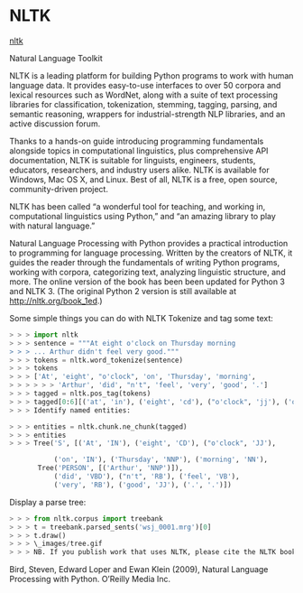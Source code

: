 # NLTK

[nltk](https://www.nltk.org/)

Natural Language Toolkit

NLTK is a leading platform for building Python programs to work with human language data. It provides easy-to-use interfaces to over 50 corpora and lexical resources such as WordNet, along with a suite of text processing libraries for classification, tokenization, stemming, tagging, parsing, and semantic reasoning, wrappers for industrial-strength NLP libraries, and an active discussion forum.

Thanks to a hands-on guide introducing programming fundamentals alongside topics in computational linguistics, plus comprehensive API documentation, NLTK is suitable for linguists, engineers, students, educators, researchers, and industry users alike. NLTK is available for Windows, Mac OS X, and Linux. Best of all, NLTK is a free, open source, community-driven project.

NLTK has been called “a wonderful tool for teaching, and working in, computational linguistics using Python,” and “an amazing library to play with natural language.”

Natural Language Processing with Python provides a practical introduction to programming for language processing. Written by the creators of NLTK, it guides the reader through the fundamentals of writing Python programs, working with corpora, categorizing text, analyzing linguistic structure, and more. The online version of the book has been been updated for Python 3 and NLTK 3. (The original Python 2 version is still available at http://nltk.org/book_1ed.)

Some simple things you can do with NLTK
Tokenize and tag some text:

```python
> > > import nltk
> > > sentence = """At eight o'clock on Thursday morning
> > > ... Arthur didn't feel very good."""
> > > tokens = nltk.word_tokenize(sentence)
> > > tokens
> > > ['At', 'eight', "o'clock", 'on', 'Thursday', 'morning',
> > > > > > 'Arthur', 'did', "n't", 'feel', 'very', 'good', '.']
> > > tagged = nltk.pos_tag(tokens)
> > > tagged[0:6][('at', 'in'), ('eight', 'cd'), ("o'clock", 'jj'), ('on', 'in'), ('thursday', 'nnp'), ('morning', 'nn')]
> > > Identify named entities:

> > > entities = nltk.chunk.ne_chunk(tagged)
> > > entities
> > > Tree('S', [('At', 'IN'), ('eight', 'CD'), ("o'clock", 'JJ'),

           ('on', 'IN'), ('Thursday', 'NNP'), ('morning', 'NN'),
       Tree('PERSON', [('Arthur', 'NNP')]),
           ('did', 'VBD'), ("n't", 'RB'), ('feel', 'VB'),
           ('very', 'RB'), ('good', 'JJ'), ('.', '.')])
```

Display a parse tree:

```python
> > > from nltk.corpus import treebank
> > > t = treebank.parsed_sents('wsj_0001.mrg')[0]
> > > t.draw()
> > > \_images/tree.gif
> > > NB. If you publish work that uses NLTK, please cite the NLTK book as follows:
```

Bird, Steven, Edward Loper and Ewan Klein (2009), Natural Language Processing with Python. O’Reilly Media Inc.
